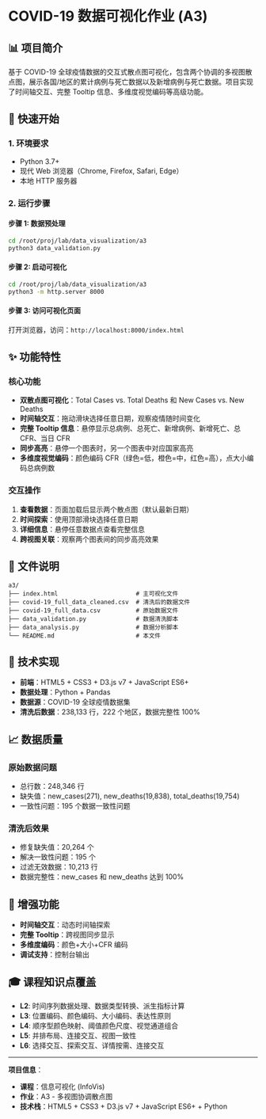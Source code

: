 # COVID-19 数据可视化作业 (A3)

## 📊 项目简介

基于 COVID-19 全球疫情数据的交互式散点图可视化，包含两个协调的多视图散点图，展示各国/地区的累计病例与死亡数据以及新增病例与死亡数据。项目实现了时间轴交互、完整 Tooltip 信息、多维度视觉编码等高级功能。

## 🚀 快速开始

### 1. 环境要求

- Python 3.7+
- 现代 Web 浏览器（Chrome, Firefox, Safari, Edge）
- 本地 HTTP 服务器

### 2. 运行步骤

#### 步骤 1: 数据预处理

```bash
cd /root/proj/lab/data_visualization/a3
python3 data_validation.py
```

#### 步骤 2: 启动可视化

```bash
cd /root/proj/lab/data_visualization/a3
python3 -m http.server 8000
```

#### 步骤 3: 访问可视化页面

打开浏览器，访问：`http://localhost:8000/index.html`

## ✨ 功能特性

### 核心功能

- **双散点图可视化**：Total Cases vs. Total Deaths 和 New Cases vs. New Deaths
- **时间轴交互**：拖动滑块选择任意日期，观察疫情随时间变化
- **完整 Tooltip 信息**：悬停显示总病例、总死亡、新增病例、新增死亡、总 CFR、当日 CFR
- **同步高亮**：悬停一个图表时，另一个图表中对应国家高亮
- **多维度视觉编码**：颜色编码 CFR（绿色=低，橙色=中，红色=高），点大小编码总病例数

### 交互操作

1. **查看数据**：页面加载后显示两个散点图（默认最新日期）
2. **时间探索**：使用顶部滑块选择任意日期
3. **详细信息**：悬停任意数据点查看完整信息
4. **跨视图关联**：观察两个图表间的同步高亮效果

## 📁 文件说明

```
a3/
├── index.html                      # 主可视化文件
├── covid-19_full_data_cleaned.csv  # 清洗后的数据文件
├── covid-19_full_data.csv          # 原始数据文件
├── data_validation.py              # 数据清洗脚本
├── data_analysis.py                # 数据分析脚本
└── README.md                       # 本文件
```

## 🔧 技术实现

- **前端**：HTML5 + CSS3 + D3.js v7 + JavaScript ES6+
- **数据处理**：Python + Pandas
- **数据源**：COVID-19 全球疫情数据集
- **清洗后数据**：238,133 行，222 个地区，数据完整性 100%

## 📈 数据质量

### 原始数据问题

- 总行数：248,346 行
- 缺失值：new_cases(271), new_deaths(19,838), total_deaths(19,754)
- 一致性问题：195 个数据一致性问题

### 清洗后效果

- 修复缺失值：20,264 个
- 解决一致性问题：195 个
- 过滤无效数据：10,213 行
- 数据完整性：new_cases 和 new_deaths 达到 100%

## 🚀 增强功能

- **时间轴交互**：动态时间轴探索
- **完整 Tooltip**：跨视图同步显示
- **多维度编码**：颜色+大小+CFR 编码
- **调试支持**：控制台输出

## 🎓 课程知识点覆盖

- **L2**: 时间序列数据处理、数据类型转换、派生指标计算
- **L3**: 位置编码、颜色编码、大小编码、表达性原则
- **L4**: 顺序型颜色映射、阈值颜色尺度、视觉通道组合
- **L5**: 并排布局、连接交互、视图一致性
- **L6**: 选择交互、探索交互、详情按需、连接交互

---

**项目信息**：

- **课程**：信息可视化 (InfoVis)
- **作业**：A3 - 多视图协调散点图
- **技术栈**：HTML5 + CSS3 + D3.js v7 + JavaScript ES6+ + Python
